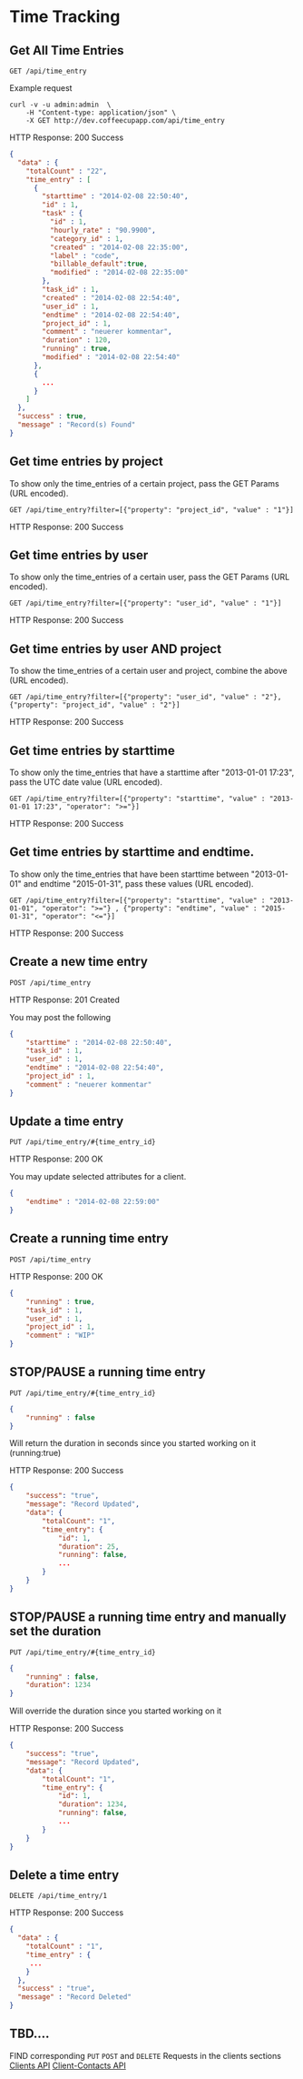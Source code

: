# Time Tracking

## Get All Time Entries

`GET /api/time_entry`

Example request

```shell
curl -v -u admin:admin  \
    -H "Content-type: application/json" \
    -X GET http://dev.coffeecupapp.com/api/time_entry
```

HTTP Response: 200 Success

```json
{
  "data" : {
    "totalCount" : "22",
    "time_entry" : [
      {
        "starttime" : "2014-02-08 22:50:40",
        "id" : 1,
        "task" : {
          "id" : 1,
          "hourly_rate" : "90.9900",
          "category_id" : 1,
          "created" : "2014-02-08 22:35:00",
          "label" : "code",
          "billable_default":true,
          "modified" : "2014-02-08 22:35:00"
        },
        "task_id" : 1,
        "created" : "2014-02-08 22:54:40",
        "user_id" : 1,
        "endtime" : "2014-02-08 22:54:40",
        "project_id" : 1,
        "comment" : "neuerer kommentar",
        "duration" : 120,
        "running" : true,
        "modified" : "2014-02-08 22:54:40"
      },
      {
        ...
      }
    ]
  },
  "success" : true,
  "message" : "Record(s) Found"
}
```

## Get time entries by project
To show only the time_entries of a certain project, pass the GET Params (URL encoded).

`GET /api/time_entry?filter=[{"property": "project_id", "value" : "1"}]`

HTTP Response: 200 Success

## Get time entries by user
To show only the time_entries of a certain user, pass the GET Params (URL encoded).

`GET /api/time_entry?filter=[{"property": "user_id", "value" : "1"}]`

HTTP Response: 200 Success

## Get time entries by user AND project
To show the time_entries of a certain user and project, combine the above (URL encoded).

`GET /api/time_entry?filter=[{"property": "user_id", "value" : "2"},{"property": "project_id", "value" : "2"}]`

HTTP Response: 200 Success

## Get time entries by starttime
To show only the time_entries that have a starttime after "2013-01-01 17:23", pass the UTC date value (URL encoded).

`GET /api/time_entry?filter=[{"property": "starttime", "value" : "2013-01-01 17:23", "operator": ">="}]`

HTTP Response: 200 Success

## Get time entries by starttime and endtime.
To show only the time_entries that have been starttime between "2013-01-01" and endtime "2015-01-31", pass these values (URL encoded).

`GET /api/time_entry?filter=[{"property": "starttime", "value" : "2013-01-01", "operator": ">="} , {"property": "endtime", "value" : "2015-01-31", "operator": "<="}]`

HTTP Response: 200 Success

## Create a new time entry

`POST /api/time_entry`

HTTP Response: 201 Created

You may post the following

```json
{
    "starttime" : "2014-02-08 22:50:40",
    "task_id" : 1,
    "user_id" : 1,
    "endtime" : "2014-02-08 22:54:40",
    "project_id" : 1,
    "comment" : "neuerer kommentar"
}
```

## Update a time entry

`PUT /api/time_entry/#{time_entry_id}`

HTTP Response: 200 OK

You may update selected attributes for a client.

```json
{
    "endtime" : "2014-02-08 22:59:00"
}
````

## Create a running time entry

`POST /api/time_entry`

HTTP Response: 200 OK

```json
{
    "running" : true,
    "task_id" : 1,
    "user_id" : 1,
    "project_id" : 1,
    "comment" : "WIP"
}
````

## STOP/PAUSE a running time entry

`PUT /api/time_entry/#{time_entry_id}`

```json
{
    "running" : false
}
````

Will return the duration in seconds since you started working on it (running:true) 

HTTP Response: 200 Success

```json
{
    "success": "true",
    "message": "Record Updated",
    "data": {
        "totalCount": "1",
        "time_entry": {
            "id": 1,
            "duration": 25,
            "running": false,
            ...
        }
    }
}
```

## STOP/PAUSE a running time entry and manually set the duration

`PUT /api/time_entry/#{time_entry_id}`

```json
{
    "running" : false,
    "duration": 1234
}
````

Will override the duration since you started working on it 

HTTP Response: 200 Success

```json
{
    "success": "true",
    "message": "Record Updated",
    "data": {
        "totalCount": "1",
        "time_entry": {
            "id": 1,
            "duration": 1234,
            "running": false,
            ...
        }
    }
}
```

## Delete a time entry

`DELETE /api/time_entry/1`

HTTP Response: 200 Success

```json
{
  "data" : {
    "totalCount" : "1",
    "time_entry" : {
     ...
    }
  },
  "success" : "true",
  "message" : "Record Deleted"
}
```



## TBD....
FIND corresponding `PUT` `POST` and `DELETE` Requests in the clients sections
 [Clients API](http://git.reppa.net/coffeecup/api_docs/blob/master/Sections/Clients.md)
 [Client-Contacts API](http://git.reppa.net/coffeecup/api_docs/blob/master/Sections/Clients%20Contacts.md)